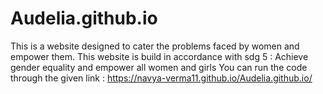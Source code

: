 # Audelia.github.io
This is a website designed to cater the problems faced by women and empower them.
This website is build in accordance with sdg 5 : Achieve gender equality and empower all women and girls
You can run the code through the given link : https://navya-verma11.github.io/Audelia.github.io/
